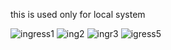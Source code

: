 this is used only for local system

![ingress1](https://user-images.githubusercontent.com/118598107/219672321-3aae8a0f-f24a-40b0-b8a3-817437d3d8c5.png)
![ing2](https://user-images.githubusercontent.com/118598107/219672424-b3213cd7-44d2-4bd0-95d7-611e8d39b7f1.png)
![ingr3](https://user-images.githubusercontent.com/118598107/219672454-86bf637c-fb65-43f0-9033-5e1449736d9e.png)
![igress5](https://user-images.githubusercontent.com/118598107/219672488-0c23df77-b388-4d62-ab7f-c8244326c0e8.png)
